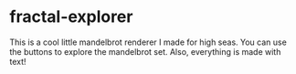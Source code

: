 # fractal-explorer

This is a cool little mandelbrot renderer I made for high seas. You can use the buttons to explore the mandelbrot set. Also, everything is made with text!
